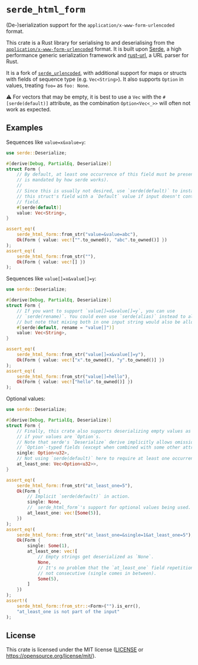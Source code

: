 # `serde_html_form`

(De-)serialization support for the `application/x-www-form-urlencoded` format.

This crate is a Rust library for serialising to and deserialising from
the [`application/x-www-form-urlencoded`][urlencoded] format. It is built
upon [Serde], a high performance generic serialization framework and [rust-url],
a URL parser for Rust.

It is a fork of [`serde_urlencoded`], with additional support for maps or
structs with fields of sequence type (e.g. `Vec<String>`). It also supports
`Option` in values, treating `foo=` as `foo: None`.

⚠️ For vectors that may be empty, it is best to use a `Vec` with the
`#[serde(default)]` attribute, as the combination `Option<Vec<_>>` will
often not work as expected.

[rust-url]: https://github.com/servo/rust-url
[Serde]: https://github.com/serde-rs/serde
[urlencoded]: https://url.spec.whatwg.org/#application/x-www-form-urlencoded
[`serde_urlencoded`]: https://github.com/nox/serde_urlencoded

## Examples

Sequences like `value=x&value=y`:

```rust
use serde::Deserialize;

#[derive(Debug, PartialEq, Deserialize)]
struct Form {
    // By default, at least one occurrence of this field must be present (this
    // is mandated by how serde works).
    //
    // Since this is usually not desired, use `serde(default)` to instantiate
    // this struct's field with a `Default` value if input doesn't contain that
    // field.
    #[serde(default)]
    value: Vec<String>,
}

assert_eq!(
    serde_html_form::from_str("value=&value=abc"),
    Ok(Form { value: vec!["".to_owned(), "abc".to_owned()] })
);
assert_eq!(
    serde_html_form::from_str(""),
    Ok(Form { value: vec![] })
);
```

Sequences like `value[]=x&value[]=y`:

```rust
use serde::Deserialize;

#[derive(Debug, PartialEq, Deserialize)]
struct Form {
    // If you want to support `value[]=x&value[]=y`, you can use
    // `serde(rename)`. You could even use `serde(alias)` instead to allow both,
    // but note that mixing both in one input string would also be allowed then.
    #[serde(default, rename = "value[]")]
    value: Vec<String>,
}

assert_eq!(
    serde_html_form::from_str("value[]=x&value[]=y"),
    Ok(Form { value: vec!["x".to_owned(), "y".to_owned()] })
);
assert_eq!(
    serde_html_form::from_str("value[]=hello"),
    Ok(Form { value: vec!["hello".to_owned()] })
);
```

Optional values:

```rust
use serde::Deserialize;

#[derive(Debug, PartialEq, Deserialize)]
struct Form {
    // Finally, this crate also supports deserializing empty values as `None`
    // if your values are `Option`s.
    // Note that serde's `Deserialize` derive implicitly allows omission of
    // `Option`-typed fields (except when combined with some other attributes).
    single: Option<u32>,
    // Not using `serde(default)` here to require at least one occurrence.
    at_least_one: Vec<Option<u32>>,
}

assert_eq!(
    serde_html_form::from_str("at_least_one=5"),
    Ok(Form {
        // Implicit `serde(default)` in action.
        single: None,
        // `serde_html_form`'s support for optional values being used.
        at_least_one: vec![Some(5)],
    })
);
assert_eq!(
    serde_html_form::from_str("at_least_one=&single=1&at_least_one=5"),
    Ok(Form {
        single: Some(1),
        at_least_one: vec![
            // Empty strings get deserialized as `None`.
            None,
            // It's no problem that the `at_least_one` field repetitions are
            // not consecutive (single comes in between).
            Some(5),
        ]
    })
);
assert!(
    serde_html_form::from_str::<Form>("").is_err(),
    "at_least_one is not part of the input"
);
```

## License

This crate is licensed under the MIT license ([LICENSE](LICENSE) or
<https://opensource.org/license/mit/>).
